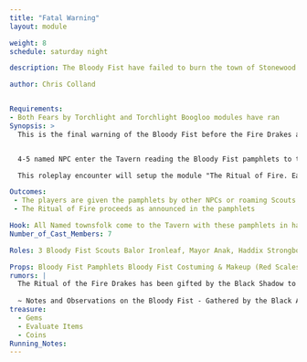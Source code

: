 ```yaml
---
title: "Fatal Warning"
layout: module

weight: 8
schedule: saturday night

description: The Bloody Fist have failed to burn the town of Stonewood down by conventional means so now they have made plans to enact the ritual to summon the Fire Drakes. People are wandering around with Pamphlets that warn of the comming destruction when the Fire Drakes are summoned. This module is a non-combative encounter.

author: Chris Colland


Requirements: 
- Both Fears by Torchlight and Torchlight Boogloo modules have ran
Synopsis: > 
  This is the final warning of the Bloody Fist before the Fire Drakes are summoned. All named Townsfolk enter the town with pamphlets outlining an evacuation protocol for the citizens of Stonewood. The pamphlets seem to be a humane request for innocents to leave before this escalates but the wording is grim for what is to come.  


  4-5 named NPC enter the Tavern reading the Bloody Fist pamphlets to themselves in confusion and fear. 3 Bloody Fist Scouts enter unarmed with hands up, these Scouts are just delivering more pamphlets and then leaving. A large scene will erupt in the Tavern as the townsfolk are enraged for different reasons. 

  This roleplay encounter will setup the module "The Ritual of Fire. Each NPC will give different talking points and try to bring the players to different conclusions. At the climax of this scene Durmac will make a triumphant statement and storm out of the Tavern to go speak with the Bloody Fist only to find an assassin waiting for him to stab a pamphlet to his chest and kill him for his defiance.

Outcomes:
 - The players are given the pamphlets by other NPCs or roaming Scouts with no weapons. They aren’t here to fight; they have come to deliver a message.
 - The Ritual of Fire proceeds as announced in the pamphlets

Hook: All Named townsfolk come to the Tavern with these pamphlets in hand, Scouts follow them to distribute them.
Number_of_Cast_Members: 7

Roles: 3 Bloody Fist Scouts Balor Ironleaf, Mayor Anak, Haddix Strongbow, Durmac Leafdancer

Props: Bloody Fist Pamphlets Bloody Fist Costuming & Makeup (Red Scales on left side of face and 4 finger mark warpaint on right side of face), Named townsfolk costuming
rumors: |
  The Ritual of the Fire Drakes has been gifted by the Black Shadow to the Bloody Fist Orcs. This ritual allows the orcs to summon the Baleful Fire Drakes. These fearsome creatures are green and red Fire Drakes from the Fire Plane. They are morphed into Draconic looking figures because of the influence of the Black Shadow on the ritual. They are incredibly destructive and follow the orders of those who summoned them to complete their task or scorching things. They breathe a fire that will burn anything. They are fast moving and do not speak just grunt and growl.
  
  ~ Notes and Observations on the Bloody Fist - Gathered by the Black Anvil Mercenary Company
treasure: 
  - Gems
  - Evaluate Items
  - Coins
Running_Notes: 
---
```


